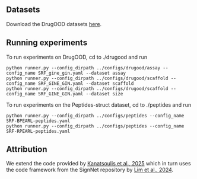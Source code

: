 ## Datasets

Download the DrugOOD datasets [here](https://drive.google.com/drive/folders/17nVALCgTz0LV8pVuoM0xQnRqwRH3Bz7a?usp=drive_link). 

## Running experiments

To run experiments on DrugOOD, cd to ./drugood and run
```
python runner.py --config_dirpath ../configs/drugood/assay --config_name SRF_gine_gin.yaml --dataset assay
python runner.py --config_dirpath ../configs/drugood/scaffold --config_name SRF_GINE_GIN.yaml --dataset scaffold
python runner.py --config_dirpath ../configs/drugood/scaffold --config_name SRF_GINE_GIN.yaml --dataset size
```

To run experiments on the Peptides-struct dataset, cd to ./peptides and run
```
python runner.py --config_dirpath ../configs/peptides --config_name SRF-BPEARL-peptides.yaml 
python runner.py --config_dirpath ../configs/peptides --config_name SRF-RPEARL-peptides.yaml 
```

## Attribution
We extend the code provided by [Kanatsoulis et al., 2025](https://github.com/ehejin/Pearl-PE) which in turn uses the code framework from the SignNet repository by [Lim et al., 2024](https://github.com/cptq/SignNet-BasisNet).